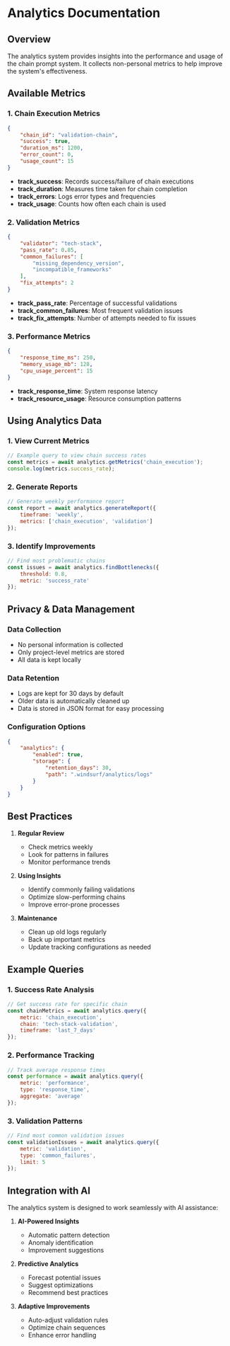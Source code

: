 # Analytics Documentation

## Overview
The analytics system provides insights into the performance and usage of the chain prompt system. It collects non-personal metrics to help improve the system's effectiveness.

## Available Metrics

### 1. Chain Execution Metrics
```json
{
    "chain_id": "validation-chain",
    "success": true,
    "duration_ms": 1200,
    "error_count": 0,
    "usage_count": 15
}
```
- **track_success**: Records success/failure of chain executions
- **track_duration**: Measures time taken for chain completion
- **track_errors**: Logs error types and frequencies
- **track_usage**: Counts how often each chain is used

### 2. Validation Metrics
```json
{
    "validator": "tech-stack",
    "pass_rate": 0.85,
    "common_failures": [
        "missing_dependency_version",
        "incompatible_frameworks"
    ],
    "fix_attempts": 2
}
```
- **track_pass_rate**: Percentage of successful validations
- **track_common_failures**: Most frequent validation issues
- **track_fix_attempts**: Number of attempts needed to fix issues

### 3. Performance Metrics
```json
{
    "response_time_ms": 250,
    "memory_usage_mb": 128,
    "cpu_usage_percent": 15
}
```
- **track_response_time**: System response latency
- **track_resource_usage**: Resource consumption patterns

## Using Analytics Data

### 1. View Current Metrics
```javascript
// Example query to view chain success rates
const metrics = await analytics.getMetrics('chain_execution');
console.log(metrics.success_rate);
```

### 2. Generate Reports
```javascript
// Generate weekly performance report
const report = await analytics.generateReport({
    timeframe: 'weekly',
    metrics: ['chain_execution', 'validation']
});
```

### 3. Identify Improvements
```javascript
// Find most problematic chains
const issues = await analytics.findBottlenecks({
    threshold: 0.8,
    metric: 'success_rate'
});
```

## Privacy & Data Management

### Data Collection
- No personal information is collected
- Only project-level metrics are stored
- All data is kept locally

### Data Retention
- Logs are kept for 30 days by default
- Older data is automatically cleaned up
- Data is stored in JSON format for easy processing

### Configuration Options
```json
{
    "analytics": {
        "enabled": true,
        "storage": {
            "retention_days": 30,
            "path": ".windsurf/analytics/logs"
        }
    }
}
```

## Best Practices

1. **Regular Review**
   - Check metrics weekly
   - Look for patterns in failures
   - Monitor performance trends

2. **Using Insights**
   - Identify commonly failing validations
   - Optimize slow-performing chains
   - Improve error-prone processes

3. **Maintenance**
   - Clean up old logs regularly
   - Back up important metrics
   - Update tracking configurations as needed

## Example Queries

### 1. Success Rate Analysis
```javascript
// Get success rate for specific chain
const chainMetrics = await analytics.query({
    metric: 'chain_execution',
    chain: 'tech-stack-validation',
    timeframe: 'last_7_days'
});
```

### 2. Performance Tracking
```javascript
// Track average response times
const performance = await analytics.query({
    metric: 'performance',
    type: 'response_time',
    aggregate: 'average'
});
```

### 3. Validation Patterns
```javascript
// Find most common validation issues
const validationIssues = await analytics.query({
    metric: 'validation',
    type: 'common_failures',
    limit: 5
});
```

## Integration with AI

The analytics system is designed to work seamlessly with AI assistance:

1. **AI-Powered Insights**
   - Automatic pattern detection
   - Anomaly identification
   - Improvement suggestions

2. **Predictive Analytics**
   - Forecast potential issues
   - Suggest optimizations
   - Recommend best practices

3. **Adaptive Improvements**
   - Auto-adjust validation rules
   - Optimize chain sequences
   - Enhance error handling
